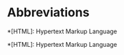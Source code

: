# Abbreviations

<!-- GECI ................................................Genetically Encoded
Calcium Indicator

GCaMP .... Fusion protein combining Green Fluorescent Protein with
Calmodulin

sCMOS \......\........................................ Scientific
Complementary Metal Oxide

GPU ...............................................................\...
Graphics Processing Unit

SPMD ..........................................................
Single-Program Multiple Data

SIMD .........................................................
Single-Instruction Multiple Data

PD
........................................................................\...
Parkinson's Disease -->
<!-- use the --abbreviations extension? -->
\*\[HTML\]: Hypertext Markup Language

\*\[HTML\]: Hypertext Markup Language
